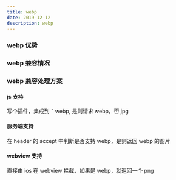 ```yaml
---
title: webp
date: 2019-12-12
description: webp
---
```


### webp 优势

### webp 兼容情况

### webp 兼容处理方案

#### js 支持

写个插件，集成到 ˜ webp, 是则请求 webp，否 jpg

#### 服务端支持

在 header 的 accept 中判断是否支持 webp，是则返回 webp 的图片

#### webview 支持

直接由 ios 在 webview 拦截，如果是 webp，就返回一个 png
